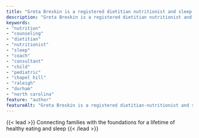```yaml
---
title: "Greta Breskin is a registered dietitian nutritionist and sleep consultant in North Carolina serving Raleigh, Durham, Chapel Hill, and the rest of the Triangle"
description: "Greta Breskin is a registered dietitian nutritionist and sleep consultant in North Carolina serving Raleigh, Durham, Chapel Hill, and the rest of the Triangle"
keywords:
- "nutrition"
- "counseling"
- "dietitian"
- "nutritionist"
- "sleep"
- "coach"
- "consultant"
- "child"
- "pediatric"
- "chapel hill"
- "raleigh"
- "durham"
- "north carolina"
feature: "author"
featureAlt: "Greta Breskin is a registered dietitian-nutritionist and sleep consultant in North Carolina serving Raleigh, Durham, Chapel Hill, and the rest of the Triangle"
---
```

{{< lead >}}
Connecting families with the foundations for a lifetime of healthy eating and sleep
{{< /lead >}}
